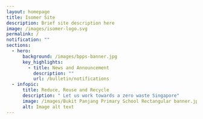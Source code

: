 ```yaml
---
layout: homepage
title: Isomer Site
description: Brief site description here
image: /images/isomer-logo.svg
permalink: /
notification: ""
sections:
  - hero:
      background: /images/bpps-banner.jpg
      key_highlights:
        - title: News and Announcement
          description: ""
          url: /bulletin/notifications
  - infopic:
      title: Reduce, Reuse and Recycle
      description: " Let us work towards a zero waste Singapore"
      image: /images/Bukit Panjang Primary School Rectangular banner.jpg
      alt: Image alt text
---
```

